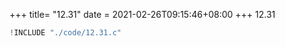 +++
title= "12.31"
date = 2021-02-26T09:15:46+08:00
+++
12.31

```c
!INCLUDE "./code/12.31.c"
```


